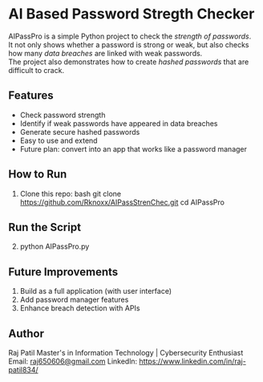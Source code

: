 # AI Based Password Stregth Checker

AIPassPro is a simple Python project to check the _strength of passwords_.  
It not only shows whether a password is strong or weak, but also checks how many _data breaches_ are linked with weak passwords.  
The project also demonstrates how to create _hashed passwords_ that are difficult to crack.

## Features
- Check password strength
- Identify if weak passwords have appeared in data breaches
- Generate secure hashed passwords
- Easy to use and extend
- Future plan: convert into an app that works like a password manager

## How to Run
1. Clone this repo:
   bash
   git clone https://github.com/Rknoxx/AIPassStrenChec.git
   cd AIPassPro
   
## Run the Script
2. python AIPassPro.py

## Future Improvements
1. Build as a full application (with user interface)
2. Add password manager features
3. Enhance breach detection with APIs

## Author
Raj Patil
Master's in Information Technology | Cybersecurity Enthusiast
Email: raj650606@gmail.com 
Linkedln: https://www.linkedin.com/in/raj-patil834/ 

